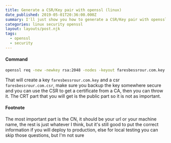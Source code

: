 ```yaml
---
title: Generate a CSR/Key pair with openssl (linux)
date_published: 2019-05-01T20:36:00.000Z
summary: I'll just show you how to generate a CSR/Key pair with openssl on linux, I use it all the time so putting it here to not lose it is helpful.
categories: linux security openssl
layout: layouts/post.njk
tags:
  - openssl
  - security
---
```


#### Command
```bash
openssl req -new -newkey rsa:2048 -nodes -keyout faresbessrour.com.key -out faresbessrour.com.csr
```

That will create a key `faresbessrour.com.key` and a csr `faresbessrour.com.csr`, make sure you backup the key somewhere secure and you can use the CSR to get a certificate from a CA, then you can throw it. The CRT part that you will get is the public part so it is not as important.

#### Footnote
The most important part is the CN, it should be your url or your machine name, the rest is just whatever I think, but it's still good to put the correct information if you will deploy to production, else for local testing you can skip those questions, but I'm not sure

